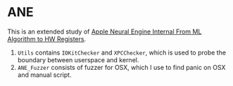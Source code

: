 # ANE

This is an extended study of [Apple Neural Engine Internal
From ML Algorithm to HW Registers](https://i.blackhat.com/asia-21/Friday-Handouts/as21-Wu-Apple-Neural_Engine.pdf).

1. `Utils` contains `IOKitChecker` and `XPCChecker`, which is used to probe the boundary between userspace and kernel. 
2. `ANE_Fuzzer` consists of fuzzer for OSX, which I use to find panic on OSX and manual script.

